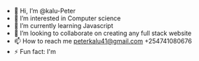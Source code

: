 - 👋 Hi, I’m @kalu-Peter
- 👀 I’m interested in Computer science
- 🌱 I’m currently learning Javascript
- 💞️ I’m looking to collaborate on creating any full stack website
- 📫 How to reach me peterkalu41@gmail.com +254741080676
- ⚡ Fun fact: I'm 

<!---
kalu-Peter/kalu-Peter is a ✨ special ✨ repository because its `README.md` (this file) appears on your GitHub profile.
You can click the Preview link to take a look at your changes.
--->
